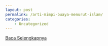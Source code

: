 ```yaml
---
layout: post
permalink: /arti-mimpi-buaya-menurut-islam/
categories:
    - Uncategorized
---
```


[Baca Selengkapnya](/10)